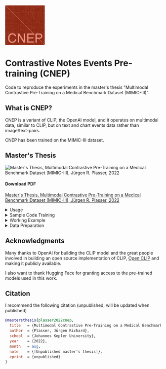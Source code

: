 ![CNEP Logo](cneplogo.png)

# Contrastive Notes Events Pre-training (CNEP)

Code to reproduce the experiments in the master's thesis
"Multimodal Contrastive Pre-Training on a Medical Benchmark Dataset (MIMIC-III)".

## What is CNEP?
CNEP is a variant of CLIP, the OpenAI model, and it operates on multimodal data,
similar to CLIP, but on text and
chart events data rather than image/text-pairs.

CNEP has been trained on the MIMIC-III dataset.

## Master's Thesis
![Master's Thesis, Multimodal Contrastive Pre-Training on a Medical Benchmark Dataset (MIMIC-III), Jürgen R. Plasser, 2022](Master'sThesis_JürgenRichardPlasser_k8956888.pdf-001.png)

#### Download PDF
[Master's Thesis, Multimodal Contrastive Pre-Training on a Medical Benchmark Dataset (MIMIC-III), Jürgen R. Plasser, 2022](Master'sThesis_JürgenRichardPlasser_k8956888.pdf)

<details><summary>Usage</summary>
<p>

### Usage
```
usage: main.py [-h] [--train-data TRAIN_DATA] [--val-data VAL_DATA]
               [--dataset-type {webdataset,csv,auto,mimic,mimic-emb}]
               [--csv-separator CSV_SEPARATOR] [--csv-img-key CSV_IMG_KEY]
               [--csv-caption-key CSV_CAPTION_KEY]
               [--imagenet-val IMAGENET_VAL] [--imagenet-v2 IMAGENET_V2]
               [--mimic3-val MIMIC3_VAL] [--logs LOGS] [--name NAME]
               [--workers WORKERS] [--batch-size BATCH_SIZE]
               [--batch-size-eval BATCH_SIZE_EVAL] [--epochs EPOCHS] [--lr LR]
               [--beta1 BETA1] [--beta2 BETA2] [--eps EPS] [--wd WD]
               [--warmup WARMUP] [--lr-scheduler {cosine,cosine-restarts}]
               [--restart-cycles RESTART_CYCLES] [--use-bn-sync] [--gpu GPU]
               [--skip-scheduler] [--save-frequency SAVE_FREQUENCY]
               [--save-most-recent] [--zeroshot-frequency ZEROSHOT_FREQUENCY]
               [--regression-frequency REGRESSION_FREQUENCY] [--resume RESUME]
               [--resume-pretrained RESUME_PRETRAINED]
               [--precision {amp,fp16,fp32}]
               [--model {RN50,RN101,RN50x4,ViT-B/32,LSTMCNN,LSTMCNN-SE,LSTMCNN-EMB}]
               [--openai-pretrained] [--dist-url DIST_URL]
               [--dist-backend DIST_BACKEND] [--skip-aggregate]
               [--report-to REPORT_TO] [--wandb-notes WANDB_NOTES] [--C C]
               [--debug] [--debug-run] [--copy-codebase] [--dp]
               [--multigpu MULTIGPU]
               [--text-embedding-dimension TEXT_EMBEDDING_DIMENSION]
               [--omit-embeddings] [--seed SEED]

optional arguments:
  -h, --help            show this help message and exit
  --train-data TRAIN_DATA
                        Path to csv filewith training data
  --val-data VAL_DATA   Path to csv file with validation data
  --dataset-type {webdataset,csv,auto,mimic,mimic-emb}
                        Which type of dataset to process.
  --csv-separator CSV_SEPARATOR
                        For csv-like datasets, which separator to use.
  --csv-img-key CSV_IMG_KEY
                        For csv-like datasets, the name of the key for the
                        image paths.
  --csv-caption-key CSV_CAPTION_KEY
                        For csv-like datasets, the name of the key for the
                        captions.
  --imagenet-val IMAGENET_VAL
                        Path to imagenet val set for conducting zero shot
                        evaluation.
  --imagenet-v2 IMAGENET_V2
                        Path to imagenet v2 for conducting zero shot
                        evaluation.
  --mimic3-val MIMIC3_VAL
                        Path to MIMIC3 val or test set for conducting zero
                        shot evaluation.
  --logs LOGS           Where to store tensorboard logs. Use None to avoid
                        storing logs.
  --name NAME           Optional identifier for the experiment when storing
                        logs. Otherwise use current time.
  --workers WORKERS     Number of workers per GPU.
  --batch-size BATCH_SIZE
                        Batch size per GPU.
  --batch-size-eval BATCH_SIZE_EVAL
                        Batch size during evaluation (on one GPU).
  --epochs EPOCHS       Number of epochs to train for.
  --lr LR               Learning rate.
  --beta1 BETA1         Adam beta 1.
  --beta2 BETA2         Adam beta 2.
  --eps EPS             Adam epsilon.
  --wd WD               Weight decay.
  --warmup WARMUP       Number of steps to warmup for.
  --lr-scheduler {cosine,cosine-restarts}
                        LR scheduler
  --restart-cycles RESTART_CYCLES
                        Number of restarts when using LR scheduler with
                        restarts
  --use-bn-sync         Whether to use batch norm sync.
  --gpu GPU             Specify a single GPU to run the code on for
                        debugging.Leave at None to use all available GPUs.
  --skip-scheduler      Use this flag to skip the learning rate decay.
  --save-frequency SAVE_FREQUENCY
                        How often to save checkpoints.
  --save-most-recent    Always save the most recent model trained to
                        epoch_latest.pt.
  --zeroshot-frequency ZEROSHOT_FREQUENCY
                        How often to run zero shot.
  --regression-frequency REGRESSION_FREQUENCY
                        How often to run zero shot.
  --resume RESUME       path to latest checkpoint (default: none)
  --resume-pretrained RESUME_PRETRAINED
                        resume from pretrained checkpoint, path to latest
                        checkpoint (default: none)
  --precision {amp,fp16,fp32}
                        Floating point precition.
  --model {RN50,RN101,RN50x4,ViT-B/32,LSTMCNN,LSTMCNN-SE,LSTMCNN-EMB}
                        Name of the vision backbone to use.
  --openai-pretrained   Use the openai pretrained models.
  --dist-url DIST_URL   url used to set up distributed training
  --dist-backend DIST_BACKEND
                        distributed backend
  --skip-aggregate      whether to aggregate features across gpus before
                        computing the loss
  --report-to REPORT_TO
                        Options are ['wandb', 'tensorboard',
                        'wandb,tensorboard']
  --wandb-notes WANDB_NOTES
                        Notes if logging with wandb
  --C C                 inverse regularizer for logistic reg.
  --debug               If true, more information is logged.
  --debug-run           If true, only subset of data is used.
  --copy-codebase       If true, we copy the entire base on the log diretory,
                        and execute from there.
  --dp                  Use DP instead of DDP.
  --multigpu MULTIGPU   In DP, which GPUs to use for multigpu training
  --text-embedding-dimension TEXT_EMBEDDING_DIMENSION
                        Dimension of the pre-computed text embeddings.
  --omit-embeddings     omit text embeddings for the EventsEncoder model
  --seed SEED           Seed for reproducibility
```

</p>
</details>

<details><summary>Sample Code Training</summary>
<p>

### Sample Code Training

```bash
nohup python -u src/training/main.py \
--save-frequency=1 \
--report-to=all \
--wandb-notes="<notes>" \
--train-data="<data pickle file>" \
--val-data="<data pickle file>" \
--dataset-type=mimic-emb \
--warmup=1500 \
--batch-size=128 \
--lr=1.4142e-2 \
--wd=1.e-3 \
--epochs=45 \
--gpu=0 \
--workers=1 \
--model=<LSTMCNN | LSTMCNN-SE | LSTMCNN-EMB> \
--lr-scheduler=cosine \
--batch-size-eval=128 \
--text-embedding-dimension=<700 | 768 | 1280>
```
</p>
</details>

<details><summary>Working Example</summary>
<p>

#### Working Example
The parameter ```model``` valued with ```LSTMCNN-EMB``` ensures that the training
procedure utilizes the CNEP models with pre-trained representations.
To get the right embedding model the model-specific Pickle file hast to be applied
to the parameters ```train-data``` and ```val-data```.

```bash
nohup python -u src/training/main.py \
--save-frequency=1 \
--report-to=all \
--wandb-notes="Sent2Vec model" \
--train-data="./data/mimic3/new_extended_data_unique_embed_s2v.pickle" \
--val-data="./data/mimic3/new_test_data_unique_embed_s2v.pickle" \
--dataset-type=mimic-emb \
--warmup=1500 \
--batch-size=128 \
--lr=1.4142e-2 \
--wd=1.e-3 \
--epochs=45 \
--gpu=0 \
--workers=1 \
--model=LSTMCNN-EMB \
--lr-scheduler=cosine \
--batch-size-eval=128 \
--text-embedding-dimension=700
```

##### Launch tensorboard:
```bash
tensorboard --logdir=logs/tensorboard/ --port=7777
```

</p>
</details>

<details><summary>Data Preparation</summary>
<p>

### Data Preparation

**Note: Due to MIMIC-III's restrictive access policy,
datasets used to train CNEP are not available online and may not be shared.**

To prepare the datasets accordingly,
the following notebooks have to be run in consecutive order:

1. ```notebooks/mimic_data_preparation_1.ipynb```
2. ```notebooks/mimic_data_remove_duplicates_2.ipynb```
3. ```notebooks/mimic_data_preprocessing_2-1.ipynb```
4. ```notebooks/mimic_data_compute_embeddings_3.ipynb```
5. ```notebooks/mimic_data_preparation_no_discharge_notes_4.ipynb```

#### Data sets from the precursor work
Data sets from the following paper were used for this work:
Yu Wei Lin et al. “Analysis and prediction of unplanned intensive care unit readmission using recurrent neural networks with long shortterm memory”. In: PLoS ONE 14.7 (2019), p. 22. ISSN: 19326203. DOI: 10 . 1371 / journal . pone . 0218942

Original code from the paper: https://github.com/Jeffreylin0925/MIMIC-III_ICU_Readmission_Analysis

Adopted code for PyTorch: https://github.com/jplasser/MIMIC-III_ICU_Readmission_Analysis

</p>
</details>

## Acknowledgments
Many thanks to OpenAI for building the CLIP model
and the great people involved in building an open source implementation
of CLIP, [Open CLIP](https://github.com/mlfoundations/open_clip) and making it publicly available.

I also want to thank Hugging Face for granting access to the pre-trained models used in this work.

## Citation
I recommend the following citation (unpublished, will be updated when published)

```bib
@mastersthesis{plasser2022cnep,
  title   = {Multimodal Contrastive Pre-Training on a Medical Benchmark Dataset (MIMIC-III)},
  author  = {Plasser, Jürgen Richard},
  school  = {Johannes Kepler University},
  year    = {2022},
  month   = aug,
  note    = {[Unpublished master's thesis]},
  eprint  = {unpublished}
}
```

